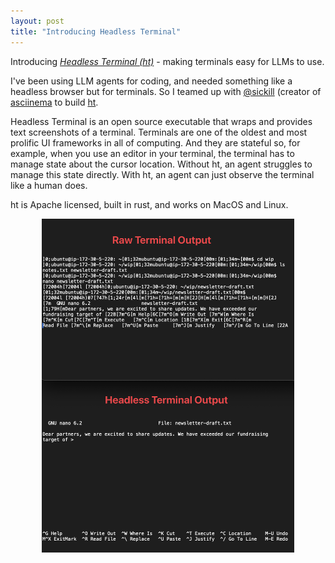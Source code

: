 ```yaml
---
layout: post
title: "Introducing Headless Terminal"
---
```


Introducing *[Headless Terminal (ht)](https://github.com/andyk/ht)* - making terminals easy for LLMs to use.

I've been using LLM agents for coding, and needed something like a headless browser but for terminals. So I teamed up with [@sickill](https://x.com/sickill) (creator of [asciinema](https://asciinema.org) to build [ht](https://github.com/andyk/ht).

Headless Terminal is an open source executable that wraps and provides text screenshots of a terminal. Terminals are one of the oldest and most prolific UI frameworks in all of computing. And they are stateful so, for example, when you use an editor in your terminal, the terminal has to manage state about the cursor location. Without ht, an agent struggles to manage this state directly. With ht, an agent can just observe the terminal like a human does.

ht is Apache licensed, built in rust, and works on MacOS and Linux.

<center><img src="/assets/img/headless-terminal.png" style="width: 80%" /></center>
